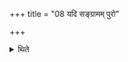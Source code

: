 +++
title = "08 यदि सङ्ग्रामम् पुरो"

+++

<details><summary>थिते</summary>

यदि सङ्ग्रामं पुरो वा युध्येयुरयः प्रथमायामवधाय जुहुयात् । रजतं द्वितीयायाम् । हरितमुत्तमायाम् ८
</details>
